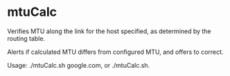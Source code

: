mtuCalc
=======

Verifies MTU along the link for the host specified, as determined by the routing table.

Alerts if calculated MTU differs from configured MTU, and offers to correct.

Usage: ./mtuCalc.sh google.com, or ./mtuCalc.sh.
